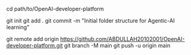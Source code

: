 cd path/to/OpenAI-developer-platform

git init
git add .
git commit -m "Initial folder structure for Agentic-AI learning"

git remote add origin https://github.com/ABDULLAH20102001/OpenAI-developer-platform.git
git branch -M main
git push -u origin main
